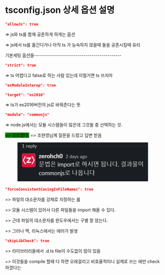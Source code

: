 # tsconfig.json 상세 옵션 설명

```json
"allowJs": true 
```

\=> js와 ts를 함께 공존하게 하게는 옵션

\=> js에서 ts를 옮긴다거나 아직 ts 가 능숙하지 않을때 둘을 공존시킬때 유리



기본세팅 옵션들--------------------------------------------&#x20;

```json
"strict": true
```

\=> ts 어렵다고 false로 하는 사람 있는데 이럴거면 ts 쓰지마

```json
"esModuleInterop": true
```



```json
"target": "es2016"
```

\=> ts가 es2016버전의 js로 바꿔준다는 뜻

```json
"module": "commonjs"
```

\=> node.js에서는 모듈 시스템들이 많은데 그것들 중 선택하는 것.

<mark style="background-color:green;">=> 모르겠다.</mark> => 조현영님께 질문을 드렸고 답변 받음

<figure><img src="../../.gitbook/assets/image (12).png" alt=""><figcaption></figcaption></figure>

```json
"forceConsistentCasingInFileNames": true
```

\=> 파일의 대소문자를 강제로 지정하는 룰

\=> 모듈 시스템이 있어서 다른 파일들을 import 해올 수 있다.

\=> 근데 파일의 대소문자를 윈도우에서는 구별 잘 않는다.

\=> 그러나 맥, 리눅스에서는 에러가 발생



```json
"skipLibCheck": true
```

\=> 라이브러리들에서 .d.ts file이 수도없이 많이 있음

\=> 이것들을 compile 할때 다 하면 오래걸리고 비효율적이니 실제로 쓰는      애만 check 하겠다는&#x20;
